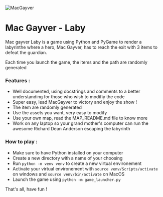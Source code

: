 ![MacGayver](https://mesannees8090.files.wordpress.com/2014/11/macgyver1.jpg "MacGayver")

# Mac Gayver - Laby 
Mac gayver Laby is a game using Python and PyGame to render a labyrinthe where a hero, Mac Gayver, has to reach the exit with 3 items to defeat the guardian.

Each time you launch the game, the items and the path are randomly generated

### Features :

- Well documented, using docstrings and comments to a better understanding for those who wish to modifiy the code
- Super easy, lead MacGayver to victory and enjoy the show !
- The item are randomly generated
- Use the assets you want, very easy to modify 
- Use your own map, read the  MAP_README.md file to know more
- Work on any laptop so your grand mother's computer  can run the awesome Richard Dean Anderson escaping the labyrinth 

### How to play :

- Make sure to have Python installed on your computer
- Create a new directory with a name of your choosing
- Run `python -m venv venv` to create a new virtual environement
- Activate your virtual environement with `source venv/Scripts/activate` on windows and `source venv/bin/activate` on MacOS
- Launch the game using `python -m game_launcher.py`

That's all, have fun !

